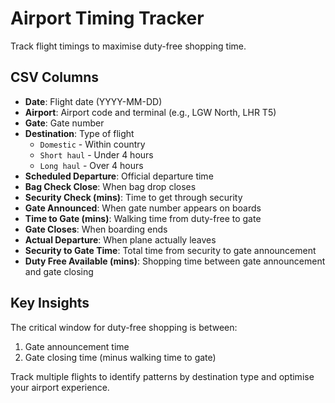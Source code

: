 # Airport Timing Tracker

Track flight timings to maximise duty-free shopping time.

## CSV Columns

- **Date**: Flight date (YYYY-MM-DD)
- **Airport**: Airport code and terminal (e.g., LGW North, LHR T5)
- **Gate**: Gate number
- **Destination**: Type of flight
  - `Domestic` - Within country
  - `Short haul` - Under 4 hours
  - `Long haul` - Over 4 hours
- **Scheduled Departure**: Official departure time
- **Bag Check Close**: When bag drop closes
- **Security Check (mins)**: Time to get through security
- **Gate Announced**: When gate number appears on boards
- **Time to Gate (mins)**: Walking time from duty-free to gate
- **Gate Closes**: When boarding ends
- **Actual Departure**: When plane actually leaves
- **Security to Gate Time**: Total time from security to gate announcement
- **Duty Free Available (mins)**: Shopping time between gate announcement and gate closing

## Key Insights

The critical window for duty-free shopping is between:
1. Gate announcement time
2. Gate closing time (minus walking time to gate)

Track multiple flights to identify patterns by destination type and optimise your airport experience.